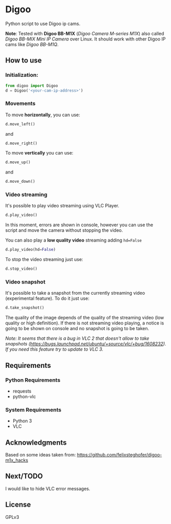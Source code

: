 
# Digoo

Python script to use Digoo ip cams.


**Note**: Tested with **Digoo BB-M1X** (*Digoo Camera M-series M1X*) also called *Digoo BB-MIX Mini IP Camera* over Linux. It should work with other Digoo IP cams like *Digoo BB-M1Q*.


## How to use

### Initialization:

```python
from digoo import Digoo
d = Digoo('<your-cam-ip-address>')
```


### Movements

To move **horizontally**, you can use:

```python
d.move_left()
```

and

 ```python
d.move_right()
  ```

To move **vertically** you can use:

```python
d.move_up()
```

and

 ```python
d.move_down()
  ```

### Video streaming

It's possible to play video streaming using VLC Player.

```python
d.play_video()
```

In this moment, errors are shown in console, however you can use the script and move the camera without stopping the video.

You can also play a **low quality video** streaming adding `hd=False`

```python
d.play_video(hd=False)
```

To stop the video streaming just use:

```python
d.stop_video()
```


### Video snapshot

It's possible to take a snapshot from the currently streaming video (experimental feature). To do it just use:

```python
d.take_snapshot()
```

The quality of the image depends of the quality of the streaming video (low quality or high definition). If there is not streaming video playing, a notice is going to be shown on console and no snapshot is going to be taken.

*Note: It seems that there is a bug in VLC 2 that doesn't allow to take snapshots (https://bugs.launchpad.net/ubuntu/+source/vlc/+bug/1608232).
If you need this feature try to update to VLC 3.*


## Requirements

### Python Requirements

* requests
* python-vlc

### System Requirements

* Python 3
* VLC


## Acknowledgments

Based on some ideas taken from:  https://github.com/felixsteghofer/digoo-m1x_hacks


## Next/TODO

I would like to hide VLC error messages.


## License

GPLv3
